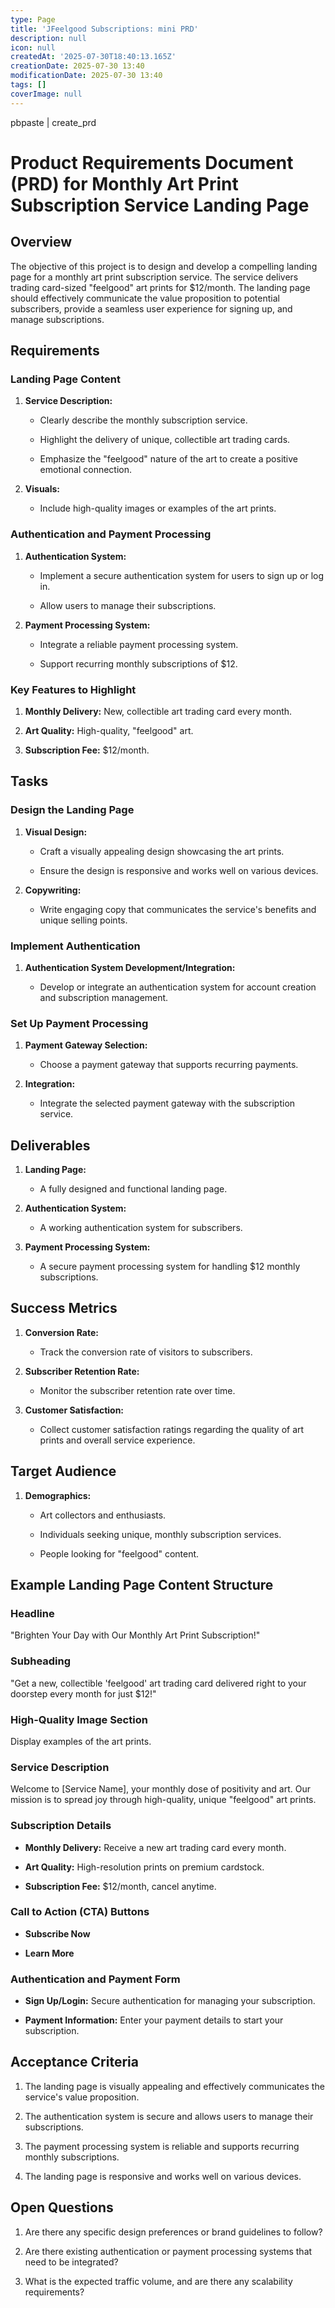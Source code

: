 ```yaml
---
type: Page
title: 'JFeelgood Subscriptions: mini PRD'
description: null
icon: null
createdAt: '2025-07-30T18:40:13.165Z'
creationDate: 2025-07-30 13:40
modificationDate: 2025-07-30 13:40
tags: []
coverImage: null
---
```


pbpaste | create_prd

# Product Requirements Document (PRD) for Monthly Art Print Subscription Service Landing Page

## Overview

The objective of this project is to design and develop a compelling landing page for a monthly art print subscription service. The service delivers trading card-sized "feelgood" art prints for $12/month. The landing page should effectively communicate the value proposition to potential subscribers, provide a seamless user experience for signing up, and manage subscriptions.

## Requirements

### Landing Page Content

1. **Service Description:**

    - Clearly describe the monthly subscription service.

    - Highlight the delivery of unique, collectible art trading cards.

    - Emphasize the "feelgood" nature of the art to create a positive emotional connection.

2. **Visuals:**

    - Include high-quality images or examples of the art prints.

### Authentication and Payment Processing

1. **Authentication System:**

    - Implement a secure authentication system for users to sign up or log in.

    - Allow users to manage their subscriptions.

2. **Payment Processing System:**

    - Integrate a reliable payment processing system.

    - Support recurring monthly subscriptions of $12.

### Key Features to Highlight

1. **Monthly Delivery:** New, collectible art trading card every month.

2. **Art Quality:** High-quality, "feelgood" art.

3. **Subscription Fee:** $12/month.

## Tasks

### Design the Landing Page

1. **Visual Design:**

    - Craft a visually appealing design showcasing the art prints.

    - Ensure the design is responsive and works well on various devices.

2. **Copywriting:**

    - Write engaging copy that communicates the service's benefits and unique selling points.

### Implement Authentication

1. **Authentication System Development/Integration:**

    - Develop or integrate an authentication system for account creation and subscription management.

### Set Up Payment Processing

1. **Payment Gateway Selection:**

    - Choose a payment gateway that supports recurring payments.

2. **Integration:**

    - Integrate the selected payment gateway with the subscription service.

## Deliverables

1. **Landing Page:**

    - A fully designed and functional landing page.

2. **Authentication System:**

    - A working authentication system for subscribers.

3. **Payment Processing System:**

    - A secure payment processing system for handling $12 monthly subscriptions.

## Success Metrics

1. **Conversion Rate:**

    - Track the conversion rate of visitors to subscribers.

2. **Subscriber Retention Rate:**

    - Monitor the subscriber retention rate over time.

3. **Customer Satisfaction:**

    - Collect customer satisfaction ratings regarding the quality of art prints and overall service experience.

## Target Audience

1. **Demographics:**

    - Art collectors and enthusiasts.

    - Individuals seeking unique, monthly subscription services.

    - People looking for "feelgood" content.

## Example Landing Page Content Structure

### Headline

"Brighten Your Day with Our Monthly Art Print Subscription!"

### Subheading

"Get a new, collectible 'feelgood' art trading card delivered right to your doorstep every month for just $12!"

### High-Quality Image Section

Display examples of the art prints.

### Service Description

Welcome to [Service Name], your monthly dose of positivity and art. Our mission is to spread joy through high-quality, unique "feelgood" art prints.

### Subscription Details

- **Monthly Delivery:** Receive a new art trading card every month.

- **Art Quality:** High-resolution prints on premium cardstock.

- **Subscription Fee:** $12/month, cancel anytime.

### Call to Action (CTA) Buttons

- **Subscribe Now**

- **Learn More**

### Authentication and Payment Form

- **Sign Up/Login:** Secure authentication for managing your subscription.

- **Payment Information:** Enter your payment details to start your subscription.

## Acceptance Criteria

1. The landing page is visually appealing and effectively communicates the service's value proposition.

2. The authentication system is secure and allows users to manage their subscriptions.

3. The payment processing system is reliable and supports recurring monthly subscriptions.

4. The landing page is responsive and works well on various devices.

## Open Questions

1. Are there any specific design preferences or brand guidelines to follow?

2. Are there existing authentication or payment processing systems that need to be integrated?

3. What is the expected traffic volume, and are there any scalability requirements?

